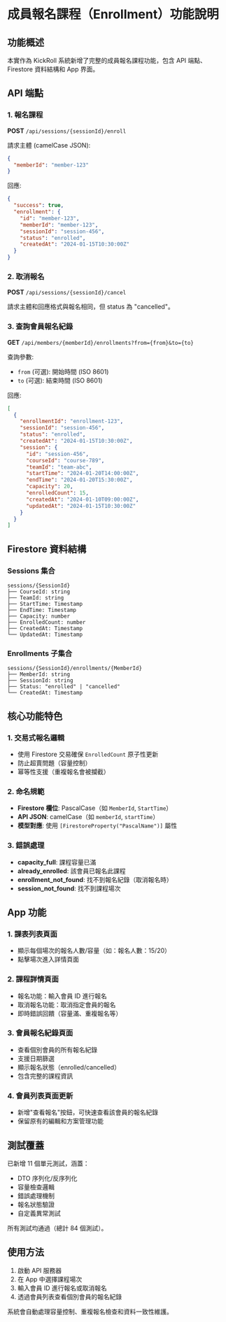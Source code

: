 # 成員報名課程（Enrollment）功能說明

## 功能概述

本實作為 KickRoll 系統新增了完整的成員報名課程功能，包含 API 端點、Firestore 資料結構和 App 界面。

## API 端點

### 1. 報名課程
**POST** `/api/sessions/{sessionId}/enroll`

請求主體 (camelCase JSON):
```json
{
  "memberId": "member-123"
}
```

回應:
```json
{
  "success": true,
  "enrollment": {
    "id": "member-123",
    "memberId": "member-123",
    "sessionId": "session-456",
    "status": "enrolled",
    "createdAt": "2024-01-15T10:30:00Z"
  }
}
```

### 2. 取消報名
**POST** `/api/sessions/{sessionId}/cancel`

請求主體和回應格式與報名相同，但 status 為 "cancelled"。

### 3. 查詢會員報名紀錄
**GET** `/api/members/{memberId}/enrollments?from={from}&to={to}`

查詢參數:
- `from` (可選): 開始時間 (ISO 8601)
- `to` (可選): 結束時間 (ISO 8601)

回應:
```json
[
  {
    "enrollmentId": "enrollment-123",
    "sessionId": "session-456",
    "status": "enrolled",
    "createdAt": "2024-01-15T10:30:00Z",
    "session": {
      "id": "session-456",
      "courseId": "course-789",
      "teamId": "team-abc",
      "startTime": "2024-01-20T14:00:00Z",
      "endTime": "2024-01-20T15:30:00Z",
      "capacity": 20,
      "enrolledCount": 15,
      "createdAt": "2024-01-10T09:00:00Z",
      "updatedAt": "2024-01-15T10:30:00Z"
    }
  }
]
```

## Firestore 資料結構

### Sessions 集合
```
sessions/{SessionId}
├── CourseId: string
├── TeamId: string
├── StartTime: Timestamp
├── EndTime: Timestamp
├── Capacity: number
├── EnrolledCount: number
├── CreatedAt: Timestamp
└── UpdatedAt: Timestamp
```

### Enrollments 子集合
```
sessions/{SessionId}/enrollments/{MemberId}
├── MemberId: string
├── SessionId: string
├── Status: "enrolled" | "cancelled"
└── CreatedAt: Timestamp
```

## 核心功能特色

### 1. 交易式報名邏輯
- 使用 Firestore 交易確保 `EnrolledCount` 原子性更新
- 防止超賣問題（容量控制）
- 幂等性支援（重複報名會被攔截）

### 2. 命名規範
- **Firestore 欄位**: PascalCase（如 `MemberId`, `StartTime`）
- **API JSON**: camelCase（如 `memberId`, `startTime`）
- **模型對應**: 使用 `[FirestoreProperty("PascalName")]` 屬性

### 3. 錯誤處理
- **capacity_full**: 課程容量已滿
- **already_enrolled**: 該會員已報名此課程
- **enrollment_not_found**: 找不到報名紀錄（取消報名時）
- **session_not_found**: 找不到課程場次

## App 功能

### 1. 課表列表頁面
- 顯示每個場次的報名人數/容量（如：報名人數：15/20）
- 點擊場次進入詳情頁面

### 2. 課程詳情頁面
- 報名功能：輸入會員 ID 進行報名
- 取消報名功能：取消指定會員的報名
- 即時錯誤回饋（容量滿、重複報名等）

### 3. 會員報名紀錄頁面
- 查看個別會員的所有報名紀錄
- 支援日期篩選
- 顯示報名狀態（enrolled/cancelled）
- 包含完整的課程資訊

### 4. 會員列表頁面更新
- 新增"查看報名"按鈕，可快速查看該會員的報名紀錄
- 保留原有的編輯和方案管理功能

## 測試覆蓋

已新增 11 個單元測試，涵蓋：
- DTO 序列化/反序列化
- 容量檢查邏輯
- 錯誤處理機制
- 報名狀態驗證
- 自定義異常測試

所有測試均通過（總計 84 個測試）。

## 使用方法

1. 啟動 API 服務器
2. 在 App 中選擇課程場次
3. 輸入會員 ID 進行報名或取消報名
4. 透過會員列表查看個別會員的報名紀錄

系統會自動處理容量控制、重複報名檢查和資料一致性維護。